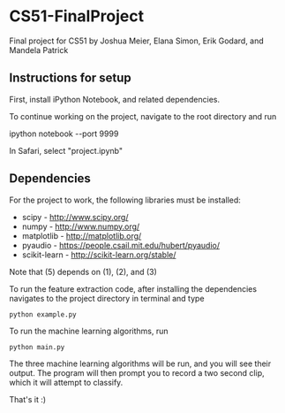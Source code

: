 # CS51-FinalProject
Final project for CS51 by Joshua Meier, Elana Simon, Erik Godard, and Mandela Patrick

## Instructions for setup
First, install iPython Notebook, and related dependencies.

To continue working on the project, navigate to the root directory and run 

ipython notebook --port 9999

In Safari, select "project.ipynb"

## Dependencies
For the project to work, the following libraries must be installed: 

* scipy - http://www.scipy.org/
* numpy - http://www.numpy.org/
* matplotlib - http://matplotlib.org/
* pyaudio - https://people.csail.mit.edu/hubert/pyaudio/
* scikit-learn - http://scikit-learn.org/stable/

Note that (5) depends on (1), (2), and (3)

To run the feature extraction code, after installing the dependencies navigates to the project directory in terminal and type

    python example.py


To run the machine learning algorithms, run 

    python main.py

The three machine learning algorithms will be run, and you will see their output. The program will then prompt you to record a two second clip, which it will attempt to classify. 



That's it :)